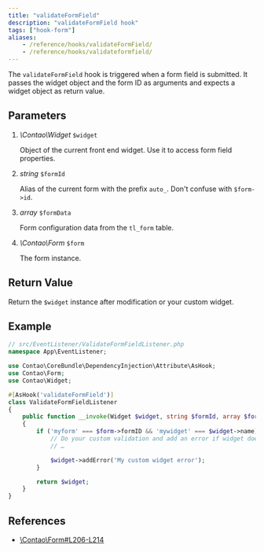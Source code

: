 ```yaml
---
title: "validateFormField"
description: "validateFormField hook"
tags: ["hook-form"]
aliases:
    - /reference/hooks/validateFormField/
    - /reference/hooks/validateformfield/
---
```



The `validateFormField` hook is triggered when a form field is submitted. It
passes the widget object and the form ID as arguments and expects a widget
object as return value.


## Parameters

1. *\Contao\Widget* `$widget`

    Object of the current front end widget. Use it to access form field properties.

2. *string* `$formId`

    Alias of the current form with the prefix `auto_`. Don't confuse with `$form->id`.

3. *array* `$formData`

    Form configuration data from the `tl_form` table.

4. *\Contao\Form* `$form`

    The form instance.


## Return Value

Return the `$widget` instance after modification or your custom widget.


## Example

```php
// src/EventListener/ValidateFormFieldListener.php
namespace App\EventListener;

use Contao\CoreBundle\DependencyInjection\Attribute\AsHook;
use Contao\Form;
use Contao\Widget;

#[AsHook('validateFormField')]
class ValidateFormFieldListener
{
    public function __invoke(Widget $widget, string $formId, array $formData, Form $form): Widget
    {
        if ('myform' === $form->formID && 'mywidget' === $widget->name) {
            // Do your custom validation and add an error if widget does not validate
            // …

            $widget->addError('My custom widget error');
        }

        return $widget;
    }
}
```


## References

* [\Contao\Form#L206-L214](https://github.com/contao/contao/blob/4.7.6/core-bundle/src/Resources/contao/forms/Form.php#L206-L214)
